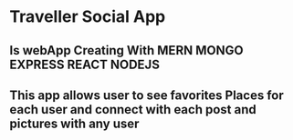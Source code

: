 # Traveller Social App 
## Is webApp Creating With MERN MONGO EXPRESS REACT NODEJS

## This app allows  user to see favorites Places for each user and connect with each post and pictures with any user   
